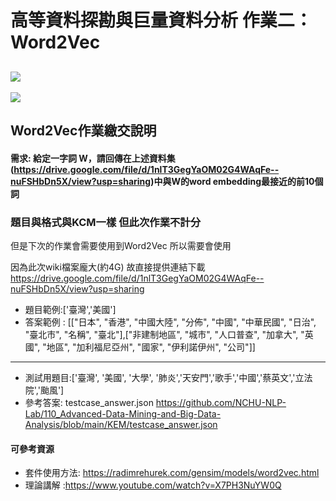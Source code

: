 # 高等資料探勘與巨量資料分析 作業二：Word2Vec
![](https://i.imgur.com/yz55YNk.png)
----
![](https://i.imgur.com/XCnJZ2Q.png)

## Word2Vec作業繳交說明
#### 需求: 給定一字詞 W，請回傳在上述資料集(https://drive.google.com/file/d/1nlT3GegYaOM02G4WAqFe--nuFSHbDn5X/view?usp=sharing)中與W的word embedding最接近的前10個詞
### 題目與格式與KCM一樣 但此次作業不計分 
但是下次的作業會需要使用到Word2Vec 所以需要會使用

因為此次wiki檔案龐大(約4G) 故直接提供連結下載
https://drive.google.com/file/d/1nlT3GegYaOM02G4WAqFe--nuFSHbDn5X/view?usp=sharing
* 題目範例:['臺灣','美國']
* 答案範例 : [["日本", "香港", "中國大陸", "分佈", "中國", "中華民國", "日治", "臺北市", "名稱", "臺北"],["非建制地區", "城市", "人口普查", "加拿大", "英國", "地區", "加利福尼亞州", "國家", "伊利諾伊州", "公司"]]
-----
* 測試用題目:['臺灣', '美國', '大學', '肺炎','天安門','歌手','中國','蔡英文','立法院','颱風']
* 參考答案: testcase_answer.json https://github.com/NCHU-NLP-Lab/110_Advanced-Data-Mining-and-Big-Data-Analysis/blob/main/KEM/testcase_answer.json

#### 可參考資源


* 套件使用方法: https://radimrehurek.com/gensim/models/word2vec.html
* 理論講解 :https://www.youtube.com/watch?v=X7PH3NuYW0Q

